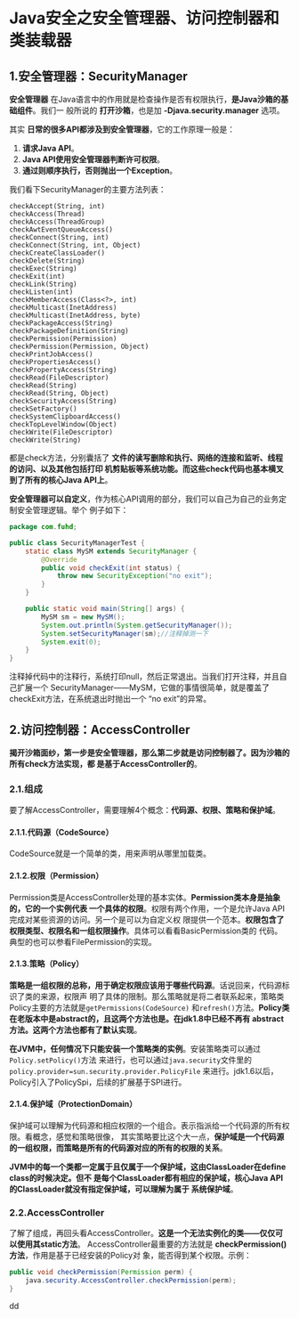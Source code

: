 Java安全之安全管理器、访问控制器和类装载器
================================================================================
## 1.安全管理器：SecurityManager
**安全管理器** 在Java语言中的作用就是检查操作是否有权限执行，**是Java沙箱的基础组件**。我们一
般所说的 **打开沙箱**，也是加 **-Djava.security.manager** 选项。

其实 **日常的很多API都涉及到安全管理器**，它的工作原理一般是：
1. **请求Java API**。
2. **Java API使用安全管理器判断许可权限**。
3. **通过则顺序执行，否则抛出一个Exception**。

我们看下SecurityManager的主要方法列表：
```
checkAccept(String, int)
checkAccess(Thread)
checkAccess(ThreadGroup)
checkAwtEventQueueAccess()
checkConnect(String, int)
checkConnect(String, int, Object)
checkCreateClassLoader()
checkDelete(String)
checkExec(String)
checkExit(int)
checkLink(String)
checkListen(int)
checkMemberAccess(Class<?>, int)
checkMulticast(InetAddress)
checkMulticast(InetAddress, byte)
checkPackageAccess(String)
checkPackageDefinition(String)
checkPermission(Permission)
checkPermission(Permission, Object)
checkPrintJobAccess()
checkPropertiesAccess()
checkPropertyAccess(String)
checkRead(FileDescriptor)
checkRead(String)
checkRead(String, Object)
checkSecurityAccess(String)
checkSetFactory()
checkSystemClipboardAccess()
checkTopLevelWindow(Object)
checkWrite(FileDescriptor)
checkWrite(String)
```
都是check方法，分别囊括了 **文件的读写删除和执行、网络的连接和监听、线程的访问、以及其他包括打印
机剪贴板等系统功能。而这些check代码也基本横叉到了所有的核心Java API上**。

**安全管理器可以自定义**，作为核心API调用的部分，我们可以自己为自己的业务定制安全管理逻辑。举个
例子如下：
```java
package com.fuhd;

public class SecurityManagerTest {
    static class MySM extends SecurityManager {
        @Override
        public void checkExit(int status) {
            throw new SecurityException("no exit");
        }
    }

    public static void main(String[] args) {
        MySM sm = new MySM();
        System.out.println(System.getSecurityManager());
        System.setSecurityManager(sm);//注释掉测一下
        System.exit(0);
    }
}
```
注释掉代码中的注释行，系统打印null，然后正常退出。当我们打开注释，并且自己扩展一个
SecurityManager——MySM，它做的事情很简单，就是覆盖了checkExit方法，在系统退出时抛出一个
“no exit”的异常。

## 2.访问控制器：AccessController
**揭开沙箱面纱，第一步是安全管理器，那么第二步就是访问控制器了。因为沙箱的所有check方法实现，都
是基于AccessController的**。

### 2.1.组成
要了解AccessController，需要理解4个概念：**代码源、权限、策略和保护域**。

#### 2.1.1.代码源（CodeSource）
CodeSource就是一个简单的类，用来声明从哪里加载类。

#### 2.1.2.权限（Permission）
Permission类是AccessController处理的基本实体。**Permission类本身是抽象的，它的一个实例代表
一个具体的权限**。权限有两个作用，一个是允许Java API完成对某些资源的访问。另一个是可以为自定义权
限提供一个范本。**权限包含了权限类型、权限名和一组权限操作**。具体可以看看BasicPermission类的
代码。典型的也可以参看FilePermission的实现。

#### 2.1.3.策略（Policy）
**策略是一组权限的总称，用于确定权限应该用于哪些代码源**。话说回来，代码源标识了类的来源，权限声
明了具体的限制。那么策略就是将二者联系起来，策略类Policy主要的方法就是`getPermissions(CodeSource)`
和`refresh()`方法。**Policy类在老版本中是abstract的，且这两个方法也是。在jdk1.8中已经不再有
abstract方法。这两个方法也都有了默认实现**。

**在JVM中，任何情况下只能安装一个策略类的实例**。安装策略类可以通过`Policy.setPolicy()`方法
来进行，也可以通过`java.security`文件里的`policy.provider=sun.security.provider.PolicyFile`
来进行。jdk1.6以后，Policy引入了PolicySpi，后续的扩展基于SPI进行。

#### 2.1.4.保护域（ProtectionDomain）
保护域可以理解为代码源和相应权限的一个组合。表示指派给一个代码源的所有权限。看概念，感觉和策略很像，
其实策略要比这个大一点，**保护域是一个代码源的一组权限，而策略是所有的代码源对应的所有的权限的关系**。

**JVM中的每一个类都一定属于且仅属于一个保护域，这由ClassLoader在define class的时候决定。但不
是每个ClassLoader都有相应的保护域，核心Java API的ClassLoader就没有指定保护域，可以理解为属于
系统保护域**。

### 2.2.AccessController
了解了组成，再回头看AccessController。**这是一个无法实例化的类——仅仅可以使用其static方法**。
AccessController最重要的方法就是 **checkPermission()方法**，作用是基于已经安装的Policy对
象，能否得到某个权限。示例：
```java
public void checkPermission(Permission perm) {
    java.security.AccessController.checkPermission(perm);
}
```



































dd
